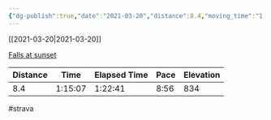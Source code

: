 ```yaml
---
{"dg-publish":true,"date":"2021-03-20","distance":8.4,"moving_time":"1:15:07","elapsed_time":"1:22:41","pace":"8:56","total_elevation_gain":834,"url":"https://www.strava.com/activities/4981583999","permalink":"/01-personal/strava/2021-03-20-falls-at-sunset/","dgPassFrontmatter":true}
---
```



[[2021-03-20\|2021-03-20]]

[Falls at sunset](https://www.strava.com/activities/4981583999)

| Distance | Time    | Elapsed Time | Pace | Elevation |
| -------- | ------- | ------------ | ---- | --------- |
| 8.4      | 1:15:07 | 1:22:41      | 8:56 | 834       |




#strava
